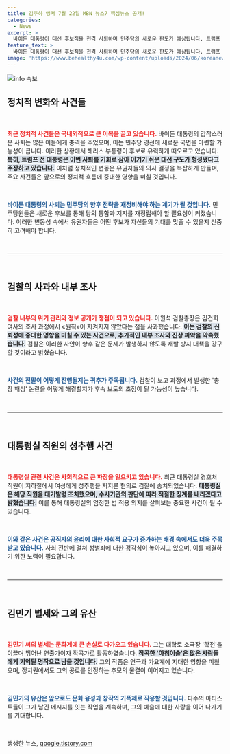 ```yaml
---
title: 김주하 앵커 7월 22일 MBN 뉴스7 핵심뉴스 공개!
categories:
  - News
excerpt: >
  바이든 대통령이 대선 후보직을 전격 사퇴하며 민주당의 새로운 판도가 예상됩니다. 트럼프 전 대통령은 이로 인해 이기기 쉽다고 자신감을 드러냈습니다. 이원석 검찰총장은 김건희 여사 조사와 관련해 사과했으며, 대통령실 경호처 직원의 성추행 사건이 논란이 되고 있습니다. 더불어, 아침이슬의 김민기 씨가 별세하며 다양한 분야에서 애도하는 목소리가 이어지고 있습니다.
feature_text: >
  바이든 대통령이 대선 후보직을 전격 사퇴하며 민주당의 새로운 판도가 예상됩니다. 트럼프 전 대통령은 이로 인해 이기기 쉽다고 자신감을 드러냈습니다. 이원석 검찰총장은 김건희 여사 조사와 관련해 사과했으며, 대통령실 경호처 직원의 성추행 사건이 논란이 되고 있습니다. 더불어, 아침이슬의 김민기 씨가 별세하며 다양한 분야에서 애도하는 목소리가 이어지고 있습니다.
image: 'https://www.behealthy4u.com/wp-content/uploads/2024/06/koreanews.jpg'
---
```


<p><img src="https://www.behealthy4u.com/wp-content/uploads/2024/06/koreanews.jpg" alt="info 속보" /></p>

<h2 data-ke-size="size26">정치적 변화와 사건들</h2>

<p data-ke-size="size16">&nbsp;</p>

<p><b><span style="color: #ee2323;">최근 정치적 사건들은 국내외적으로 큰 이목을 끌고 있습니다.</span></b> 바이든 대통령의 갑작스러운 사퇴는 많은 이들에게 충격을 주었으며, 이는 민주당 경선에 새로운 국면을 마련할 가능성이 큽니다. 이러한 상황에서 해리스 부통령이 후보로 유력하게 떠오르고 있습니다. <b><span style="background-color: #21538527;">특히, 트럼프 전 대통령은 이번 사퇴를 기회로 삼아 이기기 쉬운 대선 구도가 형성됐다고 주장하고 있습니다.</span></b> 이처럼 정치적인 변동은 유권자들의 의사 결정을 복잡하게 만들며, 주요 사건들은 앞으로의 정치적 흐름에 중대한 영향을 미칠 것입니다. </p>

<p data-ke-size="size16">&nbsp;</p>

<p><b><span style="color: #1a5490;">바이든 대통령의 사퇴는 민주당의 향후 전략을 재정비해야 하는 계기가 될 것입니다.</span></b> 민주당원들은 새로운 후보를 통해 당의 통합과 지지를 재정립해야 할 필요성이 커졌습니다. 이러한 변동성 속에서 유권자들은 어떤 후보가 자신들의 기대를 맞출 수 있을지 신중히 고려해야 합니다.</p>

<p data-ke-size="size16">&nbsp;</p>

<hr>

<p data-ke-size="size16">&nbsp;</p>

<h2 data-ke-size="size26">검찰의 사과와 내부 조사</h2>

<p data-ke-size="size16">&nbsp;</p>

<p><b><span style="color: #ee2323;">검찰 내부의 위기 관리와 정보 공개가 쟁점이 되고 있습니다.</span></b> 이원석 검찰총장은 김건희 여사의 조사 과정에서 «원칙»이 지켜지지 않았다는 점을 사과했습니다. <b><span style="background-color: #21538527;">이는 검찰의 신뢰성에 중대한 영향을 미칠 수 있는 사건으로, 추가적인 내부 조사와 진상 파악을 약속했습니다.</span></b> 검찰은 이러한 사안이 향후 같은 문제가 발생하지 않도록 재발 방지 대책을 강구할 것이라고 밝혔습니다.</p>

<p data-ke-size="size16">&nbsp;</p>

<p><b><span style="color: #1a5490;">사건의 전말이 어떻게 진행될지는 귀추가 주목됩니다.</span></b> 검찰이 보고 과정에서 발생한 '총장 패싱' 논란을 어떻게 해결할지가 후속 보도의 초점이 될 가능성이 높습니다.</p>

<p data-ke-size="size16">&nbsp;</p>

<hr>

<p data-ke-size="size16">&nbsp;</p>

<h2 data-ke-size="size26">대통령실 직원의 성추행 사건</h2>

<p data-ke-size="size16">&nbsp;</p>

<p><b><span style="color: #ee2323;">대통령실 관련 사건은 사회적으로 큰 파장을 일으키고 있습니다.</span></b> 최근 대통령실 경호처 직원이 지하철에서 여성에게 성추행을 저지른 혐의로 검찰에 송치되었습니다. <b><span style="background-color: #21538527;">대통령실은 해당 직원을 대기발령 조치했으며, 수사기관의 판단에 따라 적절한 징계를 내리겠다고 밝혔습니다.</span></b> 이를 통해 대통령실의 엄정한 법 적용 의지를 살펴보는 중요한 사건이 될 수 있습니다.</p>

<p data-ke-size="size16">&nbsp;</p>

<p><b><span style="color: #1a5490;">이와 같은 사건은 공직자의 윤리에 대한 사회적 요구가 증가하는 배경 속에서도 더욱 주목 받고 있습니다.</span></b> 사회 전반에 걸쳐 성범죄에 대한 경각심이 높아지고 있으며, 이를 해결하기 위한 노력이 필요합니다.</p>

<p data-ke-size="size16">&nbsp;</p>

<hr>

<p data-ke-size="size16">&nbsp;</p>

<h2 data-ke-size="size26">김민기 별세와 그의 유산</h2>

<p data-ke-size="size16">&nbsp;</p>

<p><b><span style="color: #ee2323;">김민기 씨의 별세는 문화계에 큰 손실로 다가오고 있습니다.</span></b> 그는 대학로 소극장 '학전'을 이끌며 뛰어난 연출가이자 작곡가로 활동하였습니다. <b><span style="background-color: #21538527;">작곡한 '아침이슬'은 많은 사람들에게 기억될 명작으로 남을 것입니다.</span></b> 그의 작품은 연극과 가요계에 지대한 영향을 미쳤으며, 정치권에서도 그의 공로를 인정하는 추모의 물결이 이어지고 있습니다.</p>

<p data-ke-size="size16">&nbsp;</p>

<p><b><span style="color: #1a5490;">김민기의 유산은 앞으로도 문화 융성과 창작의 기폭제로 작용할 것입니다.</span></b> 다수의 아티스트들이 그가 남긴 메시지를 잇는 작업을 계속하며, 그의 예술에 대한 사랑을 이어 나가기를 기대합니다.</p>

<p data-ke-size="size16">&nbsp;</p>
생생한 뉴스, <a href="https://qoogle.tistory.com" rel="dofollow">qoogle.tistory.com</a>



